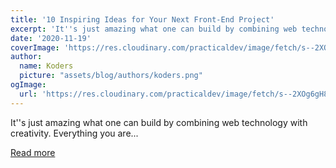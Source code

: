 ```yaml
---
title: '10 Inspiring Ideas for Your Next Front-End Project'
excerpt: 'It''s just amazing what one can build by combining web technology with creativity. Everything you are...'
date: '2020-11-19'
coverImage: 'https://res.cloudinary.com/practicaldev/image/fetch/s--2XOg6gH8--/c_imagga_scale,f_auto,fl_progressive,h_420,q_auto,w_1000/https://dev-to-uploads.s3.amazonaws.com/i/k5dwjoxmx4ur7y5bu5fy.jpeg'
author:
  name: Koders
  picture: "assets/blog/authors/koders.png"
ogImage:
  url: 'https://res.cloudinary.com/practicaldev/image/fetch/s--2XOg6gH8--/c_imagga_scale,f_auto,fl_progressive,h_420,q_auto,w_1000/https://dev-to-uploads.s3.amazonaws.com/i/k5dwjoxmx4ur7y5bu5fy.jpeg'
---
```


It''s just amazing what one can build by combining web technology with creativity. Everything you are...

[Read more](https://dev.to/simonholdorf/10-inspiring-ideas-for-your-next-front-end-project-11bh)
